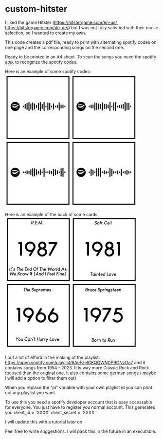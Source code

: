 # custom-hitster

I liked the game Hitster (https://hitstergame.com/en-us/, https://hitstergame.com/de-de/)
but I was not fully satisfied with their music selection, so I wanted to create my own.

This code creates a pdf file, ready to print with alternating spotify codes on one page and the corresponding songs on the second one.

Ready to be printed in an A4 sheet. To scan the songs you need the spotify app, to recognize the spotify codes.

Here is an example of some spotify codes:
![Alt text](images/front.png?raw=true "Front")

Here is an example of the back of some cards:
![Alt text](images/back.png?raw=true "Back")

I put a lot of efford in the making of the playlist: https://open.spotify.com/playlist/6AeFzelGKQQWNDP9ONzOa7
and it contains songs from 1954 - 2023. It is way more Classic Rock and Rock focused than the original one.
It also contains some german songs ( maybe i will add a option to filter them out)

When you replace the "pl" variable with your own playlist id you can print out any playlist you want.

To use this you need a spotify developer account that is easy accessable for everyone. You just have to register you normal account.
This generates you 
client_id = 'XXXX'
client_secret = 'XXXX'

I will update this with a tutorial later on.

Feel free to write suggestions. I will pack this in the future in an executable.
